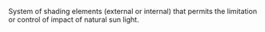 System of shading elements (external or internal) that permits the limitation or control of impact of natural sun light.